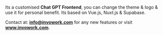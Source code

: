 Its a customised **Chat GPT Frontend**, you can change the theme & logo & use it for personal benefit. Its based on Vue.js, Nuxt.js & Supabase.

Contact at: **info@invowork.com** for any new features or visit **www.invowork.com**.
